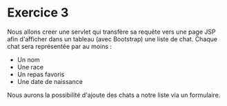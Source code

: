 # Exercice 3

Nous allons creer une servlet qui transfère sa requête vers une page JSP afin d'afficher dans un tableau (avec Bootstrap) une liste de chat. Chaque chat sera représentée par au moins :
- Un nom
- Une race
- Un repas favoris
- Une date de naissance

Nous aurons la possibilité d'ajoute des chats a notre liste via un formulaire.